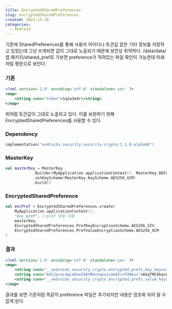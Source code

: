 ```yaml
---
title: EncryptedSharedPreferences
slug: encryptedSharedPreferences
created: 2023-12-16
categories:
  - Android
---
```


기존에 SharedPreferences를 통해 사용자 아이디나 토큰값 같은 기타 정보를 저장하고 있었는데 그냥 쓰게되면 값이 그대로 노출되기 때문에 보안상 취약하다.
/data/data/앱 패키지/shared_pref로 가보면 preference가 적혀있는 파일 확인이 가능한데 아래처럼 평문으로 보인다.

### 기존
```xml
<?xml version='1.0' encoding='utf-8' standalone='yes' ?>
<map>
    <string name="token">1q2w3e4r</string>
</map>
```
위처럼 토큰값이 그대로 노출되고 있다. 이를 보완하기 위해 EncryptedSharedPreferences를 사용할 수 있다.

<!-- more -->


### Dependency 
```kotlin
implementation("androidx.security:security-crypto:1.1.0-alpha06")
```

### MasterKey
```kotlin
val masterKey = MasterKey
            .Builder(MyApplication.applicationContext(), MasterKey.DEFAULT_MASTER_KEY_ALIAS)
            .setKeyScheme(MasterKey.KeyScheme.AES256_GCM)
            .build()
```

### EncryptedSharedPreference
```kotlin
val encPref = EncryptedSharedPreferences.create(
    MyApplication.applicationContext(),
    "enc_pref", //pref 파일 이름
    masterKey,
    EncryptedSharedPreferences.PrefKeyEncryptionScheme.AES256_SIV,
    EncryptedSharedPreferences.PrefValueEncryptionScheme.AES256_GCM
)
```

### 결과
```xml
<?xml version='1.0' encoding='utf-8' standalone='yes' ?>
<map>
    <string name="__androidx_security_crypto_encrypted_prefs_key_keyset__">12a90147ef3542f544cfa45c6eaf27712a1baf2a462e897b6b4036f898d047a3adcef4968101046a80bfced2ed0d48c9cfd75c32ccaeb8d429b0c3bc9eeb19e6c84705b1a3904adf1a5866dd4f59c83bd2214dfabdea0cd49827378db9be394a4436feac5d6845758f79f9c85cff8fd5694b96ecf6452d0ad5c3504ad27082199c310c9c128af770efa6a468c256ef1e73735e3efe71af3342b869cb68dd40a87f93a7c90a0dc94d4c5cf6b11a4408e7cfda8507123c0a30747970652e676f6f676c65617069732e636f6d2f676f6f676c652e63727970746f2e74696e6b2e4165735369764b6579100118e7cfda85072001</string>
    <string name="AXC2p+eL4qLeDnwI6AVRUutqeaicUw9Ic+P2Wks=">ASqTMC6kq+pWwpAYo9W1n87PewIYq9Qj/cbrrhRq3vZboIhvxYgKREepubtP/REQsg==</string>
    <string name="__androidx_security_crypto_encrypted_prefs_value_keyset__">128801704c2dc021a663051f11822f70008af4abed70156d5a3da10e4e757e5e7bcf066316d7ce015c5a10ed0b352b41307ccabc9dd3a1d5b78bca72cc6550ed596ad2b03994bd79ffc046fa2da41af8ff9262f1f8afd01987756269434518b9638627eddf0c5e6d3829e9ccb83ef8417bb122bf9ac31eaeef01e8a243dbf43662cd10b737d42711715b511a4408aee0ccd402123c0a30747970652e676f6f676c65617069732e636f6d2f676f6f676c652e63727970746f2e74696e6b2e41657347636d4b6579100118aee0ccd4022001</string>
</map>
```
결과를 보면 기존처럼 똑같이 preference 파일은 추가되지만 내용은 암호화 되어 알 수 없게 된다
